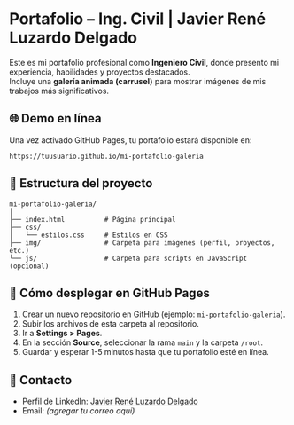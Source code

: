 # Portafolio – Ing. Civil | Javier René Luzardo Delgado

Este es mi portafolio profesional como **Ingeniero Civil**, donde presento mi experiencia, habilidades y proyectos destacados.  
Incluye una **galería animada (carrusel)** para mostrar imágenes de mis trabajos más significativos.

## 🌐 Demo en línea
Una vez activado GitHub Pages, tu portafolio estará disponible en:
```
https://tuusuario.github.io/mi-portafolio-galeria
```

## 📂 Estructura del proyecto
```
mi-portafolio-galeria/
│
├── index.html          # Página principal
├── css/
│   └── estilos.css     # Estilos en CSS
├── img/                # Carpeta para imágenes (perfil, proyectos, etc.)
└── js/                 # Carpeta para scripts en JavaScript (opcional)
```

## 🚀 Cómo desplegar en GitHub Pages
1. Crear un nuevo repositorio en GitHub (ejemplo: `mi-portafolio-galeria`).
2. Subir los archivos de esta carpeta al repositorio.
3. Ir a **Settings > Pages**.
4. En la sección **Source**, seleccionar la rama `main` y la carpeta `/root`.
5. Guardar y esperar 1-5 minutos hasta que tu portafolio esté en línea.

## 📧 Contacto
- Perfil de LinkedIn: [Javier René Luzardo Delgado](https://www.linkedin.com/in/javier-ren%C3%A9-luzardo-delgado-603b5b116/)
- Email: *(agregar tu correo aquí)*
